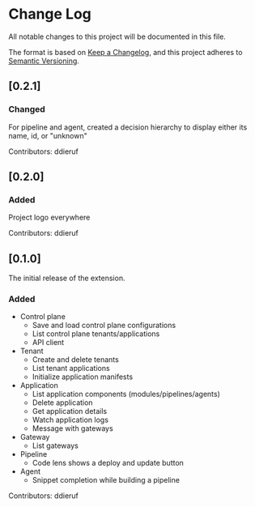 # Change Log

All notable changes to this project will be documented in this file.

The format is based on [Keep a Changelog](https://keepachangelog.com/en/1.1.0/),
and this project adheres to [Semantic Versioning](https://semver.org/spec/v2.0.0.html).

## [0.2.1]

### Changed

For pipeline and agent, created a decision hierarchy to display either its name, id, or "unknown" 

Contributors: ddieruf

## [0.2.0]

### Added

Project logo everywhere

Contributors: ddieruf

## [0.1.0]

The initial release of the extension.

### Added

- Control plane
  - Save and load control plane configurations
  - List control plane tenants/applications
  - API client
- Tenant
  - Create and delete tenants
  - List tenant applications
  - Initialize application manifests
- Application
  - List application components (modules/pipelines/agents)
  - Delete application
  - Get application details
  - Watch application logs
  - Message with gateways
- Gateway
  - List gateways
- Pipeline
  - Code lens shows a deploy and update button
- Agent
  - Snippet completion while building a pipeline

Contributors: ddieruf

